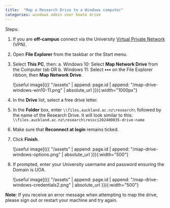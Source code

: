 ```yaml
---
title:  "Map a Research Drive to a Windows computer"
categories: windows admin user howto drive
---
```


Steps:

1. If you are **off-campus** connect via the University [Virtual Private Network](https://www.auckland.ac.nz/en/students/academic-information/postgraduate-students/postgraduate/postgraduate-support-and-services/vpn-service.html) (VPN).

2. Open **File Explorer** from the taskbar or the Start menu. 

3. Select **This PC**, then:
    a. Windows 10: Select **Map Network Drive** from the Computer tab
    OR
    b. Windows 11: Select **•••** on the File Explorer ribbon, then **Map Network Drive**.


    ![useful image]({{ "/assets" | append: page.id | append: "/map-drive-windows-win10-11.png" | absolute_url }}){:width="1000px"}

4. In the **Drive** list, select a free drive letter.

5. In the **Folder** box, enter `\\files.auckland.ac.nz\research\` followed by the name of the Research Drive. It will look similar to this:
 `\\files.auckland.ac.nz\research\ressci202400035-drive-name`

6. Make sure that **Reconnect at login** remains ticked.

7. Click **Finish**.


    ![useful image]({{ "/assets" | append: page.id | append: "/map-drive-windows-options.png" | absolute_url }}){:width="500"}

8. If prompted, enter your University username and password ensuring the Domain is UOA.


    ![useful image]({{ "/assets" | append: page.id | append: "/map-drive-windows-credentials2.png" | absolute_url }}){:width="500"}

**Note**: If you receive an error message when attempting to map the drive, please sign out or restart your machine and try again.
